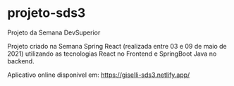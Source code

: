# projeto-sds3
Projeto da Semana DevSuperior

Projeto criado na Semana Spring React (realizada entre 03 e 09 de maio de 2021) utilizando as tecnologias React no Frontend e SpringBoot Java no backend.

Aplicativo online disponível em: <https://giselli-sds3.netlify.app/>
